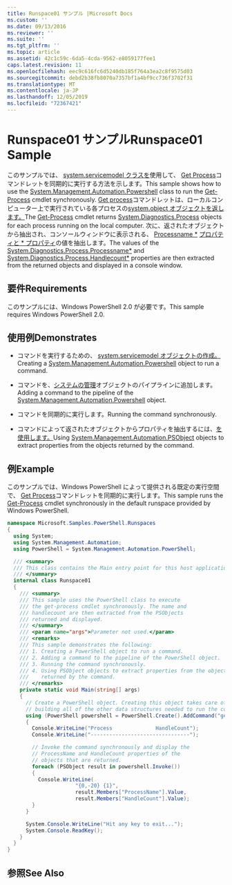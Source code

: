 ```yaml
---
title: Runspace01 サンプル |Microsoft Docs
ms.custom: ''
ms.date: 09/13/2016
ms.reviewer: ''
ms.suite: ''
ms.tgt_pltfrm: ''
ms.topic: article
ms.assetid: 42c1c59c-6da5-4cda-9562-e8059177fee1
caps.latest.revision: 11
ms.openlocfilehash: eec9c616fc6d5240db185f764a3ea2c8f9575d03
ms.sourcegitcommit: debd2b38fb8070a7357bf1a4bf9cc736f3702f31
ms.translationtype: MT
ms.contentlocale: ja-JP
ms.lasthandoff: 12/05/2019
ms.locfileid: "72367421"
---
```

# <a name="runspace01-sample"></a><span data-ttu-id="41a0b-102">Runspace01 サンプル</span><span class="sxs-lookup"><span data-stu-id="41a0b-102">Runspace01 Sample</span></span>

<span data-ttu-id="41a0b-103">このサンプルでは、 [system.servicemodel クラスを](/dotnet/api/system.management.automation.powershell)使用して、 [Get Process](/powershell/module/Microsoft.PowerShell.Management/Get-Process)コマンドレットを同期的に実行する方法を示します。</span><span class="sxs-lookup"><span data-stu-id="41a0b-103">This sample shows how to use the [System.Management.Automation.Powershell](/dotnet/api/system.management.automation.powershell) class to run the [Get-Process](/powershell/module/Microsoft.PowerShell.Management/Get-Process) cmdlet synchronously.</span></span> <span data-ttu-id="41a0b-104">[Get process](/powershell/module/Microsoft.PowerShell.Management/Get-Process)コマンドレットは、ローカルコンピューター上で実行されている各プロセスの[system.object オブジェクトを返します。](/dotnet/api/System.Diagnostics.Process)</span><span class="sxs-lookup"><span data-stu-id="41a0b-104">The [Get-Process](/powershell/module/Microsoft.PowerShell.Management/Get-Process) cmdlet returns [System.Diagnostics.Process](/dotnet/api/System.Diagnostics.Process) objects for each process running on the local computer.</span></span> <span data-ttu-id="41a0b-105">次に、返されたオブジェクトから抽出され、コンソールウィンドウに表示される、 [Processname \*](/dotnet/api/System.Diagnostics.Process.ProcessName) [プロパティと \* プロパティ](/dotnet/api/System.Diagnostics.Process.Handlecount)の値を抽出します。</span><span class="sxs-lookup"><span data-stu-id="41a0b-105">The values of the [System.Diagnostics.Process.Processname\*](/dotnet/api/System.Diagnostics.Process.ProcessName) and [System.Diagnostics.Process.Handlecount\*](/dotnet/api/System.Diagnostics.Process.Handlecount) properties are then extracted from the returned objects and displayed in a console window.</span></span>

## <a name="requirements"></a><span data-ttu-id="41a0b-106">要件</span><span class="sxs-lookup"><span data-stu-id="41a0b-106">Requirements</span></span>

 <span data-ttu-id="41a0b-107">このサンプルには、Windows PowerShell 2.0 が必要です。</span><span class="sxs-lookup"><span data-stu-id="41a0b-107">This sample requires Windows PowerShell 2.0.</span></span>

## <a name="demonstrates"></a><span data-ttu-id="41a0b-108">使用例</span><span class="sxs-lookup"><span data-stu-id="41a0b-108">Demonstrates</span></span>

- <span data-ttu-id="41a0b-109">コマンドを実行するための、 [system.servicemodel オブジェクトの作成。](/dotnet/api/system.management.automation.powershell)</span><span class="sxs-lookup"><span data-stu-id="41a0b-109">Creating a [System.Management.Automation.Powershell](/dotnet/api/system.management.automation.powershell) object to run a command.</span></span>

- <span data-ttu-id="41a0b-110">コマンドを、[システムの管理](/dotnet/api/system.management.automation.powershell)オブジェクトのパイプラインに追加します。</span><span class="sxs-lookup"><span data-stu-id="41a0b-110">Adding a command to the pipeline of the [System.Management.Automation.Powershell](/dotnet/api/system.management.automation.powershell) object.</span></span>

- <span data-ttu-id="41a0b-111">コマンドを同期的に実行します。</span><span class="sxs-lookup"><span data-stu-id="41a0b-111">Running the command synchronously.</span></span>

- <span data-ttu-id="41a0b-112">コマンドによって返されたオブジェクトからプロパティを抽出するには、[を使用します。](/dotnet/api/System.Management.Automation.PSObject)</span><span class="sxs-lookup"><span data-stu-id="41a0b-112">Using [System.Management.Automation.PSObject](/dotnet/api/System.Management.Automation.PSObject) objects to extract properties from the objects returned by the command.</span></span>

## <a name="example"></a><span data-ttu-id="41a0b-113">例</span><span class="sxs-lookup"><span data-stu-id="41a0b-113">Example</span></span>

 <span data-ttu-id="41a0b-114">このサンプルでは、Windows PowerShell によって提供される既定の実行空間で、 [Get Process](/powershell/module/Microsoft.PowerShell.Management/Get-Process)コマンドレットを同期的に実行します。</span><span class="sxs-lookup"><span data-stu-id="41a0b-114">This sample runs the [Get-Process](/powershell/module/Microsoft.PowerShell.Management/Get-Process) cmdlet synchronously in the default runspace provided by Windows PowerShell.</span></span>

```csharp
namespace Microsoft.Samples.PowerShell.Runspaces
{
  using System;
  using System.Management.Automation;
  using PowerShell = System.Management.Automation.PowerShell;

  /// <summary>
  /// This class contains the Main entry point for this host application.
  /// </summary>
  internal class Runspace01
  {
    /// <summary>
    /// This sample uses the PowerShell class to execute
    /// the get-process cmdlet synchronously. The name and
    /// handlecount are then extracted from the PSObjects
    /// returned and displayed.
    /// </summary>
    /// <param name="args">Parameter not used.</param>
    /// <remarks>
    /// This sample demonstrates the following:
    /// 1. Creating a PowerShell object to run a command.
    /// 2. Adding a command to the pipeline of the PowerShell object.
    /// 3. Running the command synchronously.
    /// 4. Using PSObject objects to extract properties from the objects
    ///    returned by the command.
    /// </remarks>
    private static void Main(string[] args)
    {
      // Create a PowerShell object. Creating this object takes care of
      // building all of the other data structures needed to run the command.
      using (PowerShell powershell = PowerShell.Create().AddCommand("get-process"))
      {
        Console.WriteLine("Process              HandleCount");
        Console.WriteLine("--------------------------------");

        // Invoke the command synchronously and display the
        // ProcessName and HandleCount properties of the
        // objects that are returned.
        foreach (PSObject result in powershell.Invoke())
        {
          Console.WriteLine(
                      "{0,-20} {1}",
                      result.Members["ProcessName"].Value,
                      result.Members["HandleCount"].Value);
        }
      }

      System.Console.WriteLine("Hit any key to exit...");
      System.Console.ReadKey();
    }
  }
}
```

## <a name="see-also"></a><span data-ttu-id="41a0b-115">参照</span><span class="sxs-lookup"><span data-stu-id="41a0b-115">See Also</span></span>
